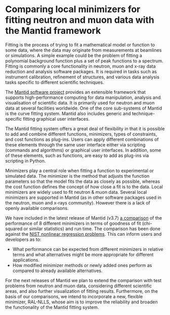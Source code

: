 # Comparing local minimizers for fitting neutron and muon data with the Mantid framework

Fitting is the process of trying to fit a mathematical model or
function to some data, where the data may originate from measurements
at beamlines or simulations. A simple example could be the problem of
fitting a polynomial background function plus a set of peak functions
to a spectrum. Fitting is commonly a core functionality in neutron,
muon and x-ray data reduction and analysis software packages. It is
required in tasks such as instrument calibration, refinement of
structures, and various data analysis tasks specific to different
scientific techniques.

The [Mantid software project](http://www.mantidproject.org) provides
an extensible framework that supports high-performance computing for
data manipulation, analysis and visualisation of scientific data. It
is primarily used for neutron and muon data at several facilities
worldwide. One of the core sub-systems of Mantid is the curve fitting
system. Mantid also includes generic and technique-specific fitting
graphical user interfaces.

The Mantid fitting system offers a great deal of flexibility in that
it is possible to add and combine different functions, minimizers,
types of constraints, and cost functions as plug-ins. Users can apply
different combinations of these elements through the same user
interface either via scripting (commands and algorithms) or graphical
user interfaces. In addition, some of these elements, such as
functions, are easy to add as plug-ins via scripting in Python.

Minimizers play a central role when fitting a function to experimental
or simulated data. The minimizer is the method that adjusts the
function parameters so that the model fits the data as closely as
possible, whereas the cost function defines the concept of how close a
fit is to the data. Local minimizers are widely used to fit neutron &
muon data. Several local minimizers are supported in Mantid (as in
other software packages used in the neutron, muon and x-rays
community). However there is a lack of openly available comparisons.

We have included in the latest release of Mantid (v3.7) [a
comparison](http://docs.mantidproject.org/nightly/concepts/FittingMinimizers.html)
of the performance of 8 different minimizers in terms of goodness of
fit (chi-squared or similar statistics) and run time. The comparison
has been done against the [NIST nonlinear regression
problems](http://itl.nist.gov/div898/strd/general/dataarchive.html).
This can inform users and developers as to:

- What performance can be expected from different minimizers in
  relative terms and what alternatives might be more appropriate for
  different applications.
- How modified minimizer methods or newly added ones perform as
  compared to already available alternatives.

For the next releases of Mantid we plan to extend the comparison with
test problems from neutron and muon data, considering different
scientific areas, and also further visualization of fitting results.
Furthermore, on the basis of our comparisons, we intend to incorporate
a new, flexible minimizer, RAL-NLLS, whose aim is to improve the
reliability and broaden the functionality of the Mantid fitting
system.
